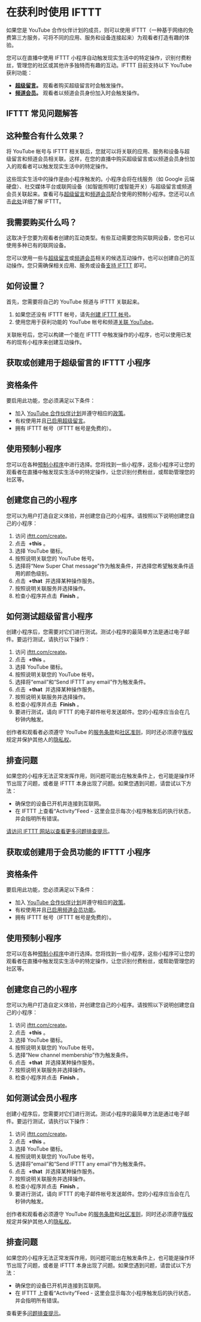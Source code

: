 # 在获利时使用 IFTTT

如果您是 YouTube 合作伙伴计划的成员，则可以使用 IFTTT（一种基于网络的免费第三方服务，可将不同的应用、服务和设备连接起来）为观看者打造有趣的体验。

您可以在直播中使用 IFTTT 小程序自动触发现实生活中的特定操作，识别付费粉丝，管理您的社区或其他许多独特而有趣的互动。IFTTT 目前支持以下 YouTube 获利功能：

* **[超级留言](https://support.google.com/youtube/answer/7660824?hl=zh-Hans&ref_topic=9257792&authuser=0#superchat)。** 观看者购买超级留言时会触发操作。
* **[频道会员](https://support.google.com/youtube/answer/7660824?hl=zh-Hans&ref_topic=9257792&authuser=0#memberships)。** 观看者以频道会员身份加入时会触发操作。

## IFTTT 常见问题解答​

## 这种整合有什么效果？

将 YouTube 帐号与 IFTTT 相关联后，您就可以将关联的应用、服务和设备与超级留言和频道会员相关联。这样，在您的直播中购买超级留言或以频道会员身份加入的观看者可以触发现实生活中的特定操作。

这些现实生活中的操作是由小程序触发的。小程序会将在线服务（如 Google 云端硬盘）、社交媒体平台或联网设备（如智能照明灯或智能开关）与超级留言或频道会员关联起来。查看可与[超级留言](https://ifttt.com/collections/youtube_super_chat)和[频道会员](https://ifttt.com/collections/youtube_channel_memberships)配合使用的预制小程序。您还可以点击[此处](https://help.ifttt.com/hc/en-us/articles/115010325748-What-is-IFTTT-)详细了解 IFTTT。

## 我需要购买什么吗？

这取决于您要为观看者创建的互动类型。有些互动需要您购买联网设备，您也可以使用多种已有的联网设备。

您可以使用一些与[超级留言](https://ifttt.com/collections/youtube_super_chat)或[频道会员](https://ifttt.com/collections/youtube_channel_memberships)相关的候选互动操作，也可以创建自己的互动操作。您只需确保相关应用、服务或设备[支持 IFTTT](https://ifttt.com/search/services) 即可。

## 如何设置？

首先，您需要将自己的 YouTube 频道与 IFTTT 关联起来。

1. 如果您还没有 IFTTT 帐号，请先[创建 IFTTT 帐号](https://help.ifttt.com/hc/articles/115010158727-How-do-I-sign-up-)。
2. 使用您用于获利功能的 YouTube 帐号和频道[关联 YouTube](https://ifttt.com/youtube)。

关联帐号后，您可以构建一个能在 IFTTT 中触发操作的小程序，也可以使用已发布的现有小程序来创建互动操作。

## 获取或创建用于超级留言的 IFTTT 小程序

## 资格条件

要启用此功能，您必须满足以下条件：

* 加入 [YouTube 合作伙伴计划](https://support.google.com/youtube/answer/72851)并遵守相应的[政策](https://support.google.com/youtube/answer/1311392)。
* 有权使用并且[已启用超级留言](https://support.google.com/youtube/answer/9277801)。
* 拥有 IFTTT 帐号（IFTTT 帐号是免费的）。

## 使用预制小程序

您可以在各种[预制小程序](https://ifttt.com/collections/youtube_super_chat)中进行选择。您将找到一些小程序，这些小程序可让您的观看者在直播中触发现实生活中的特定操作，让您识别付费粉丝，或帮助管理您的社区等。

## 创建您自己的小程序

您可以为用户打造自定义体验，并创建您自己的小程序。请按照以下说明创建您自己的小程序：

1. 访问 [ifttt.com/create](http://ifttt.com/create)。
2. 点击  **+this** 。
3. 选择 YouTube 徽标。
4. 按照说明关联您的 YouTube 帐号。
5. 选择将“New Super Chat message”作为触发条件，并选择您希望触发条件适用的颜色级别。
6. 点击  **+that**  并选择某种操作服务。
7. 按照说明关联服务并选择操作。
8. 检查小程序并点击  **Finish** 。

## 如何测试超级留言小程序

创建小程序后，您需要对它们进行测试。测试小程序的最简单方法是通过电子邮件。要运行测试，请执行以下操作：

1. 访问 [ifttt.com/create](http://ifttt.com/create)。
2. 点击  **+this** 。
3. 选择 YouTube 徽标。
4. 按照说明关联您的 YouTube 帐号。
5. 选择将“email”和“Send IFTTT any email”作为触发条件。
6. 点击  **+that**  并选择某种操作服务。
7. 按照说明关联服务并选择操作。
8. 检查小程序并点击  **Finish** 。
9. 要进行测试，请向 IFTTT 的电子邮件帐号发送邮件。您的小程序应当会在几秒钟内触发。

​创作者和观看者必须遵守 YouTube 的[服务条款](https://www.youtube.com/t/terms)和[社区准则](https://www.youtube.com/t/community_guidelines)，同时还必须遵守[版权](https://www.youtube.com/yt/copyright/)规定并保护其他人的[隐私权](https://support.google.com/youtube/answer/2801895)。

## 排查问题

如果您的小程序无法正常发挥作用，则问题可能出在触发条件上，也可能是操作环节出现了问题，或者是 IFTTT 本身出现了问题。如果您遇到问题，请尝试以下方法：

* 确保您的设备已开机并连接到互联网。
* 在 IFTTT 上查看“Activity”Feed - 这里会显示每次小程序触发后的执行状态，并会指明所有错误。

[请访问 IFTTT 网站以查看更多问题排查提示](https://help.ifttt.com/hc/en-us/articles/115010194547-Common-Applet-errors-and-troubleshooting-tips)。

## 获取或创建用于会员功能的 IFTTT 小程序

## 资格条件

要启用此功能，您必须满足以下条件：

* 加入 [YouTube 合作伙伴计划](https://support.google.com/youtube/answer/72851)并遵守相应的[政策](https://support.google.com/youtube/answer/1311392)。
* 有权使用并且[已启用频道会员功能](https://support.google.com/youtube/answer/7636690)。
* 拥有 IFTTT 帐号（IFTTT 帐号是免费的）。

## 使用预制小程序

您可以在各种[预制小程序](https://ifttt.com/collections/youtube_channel_memberships)中进行选择。您将找到一些小程序，这些小程序可让您的观看者在直播中触发现实生活中的特定操作，让您识别付费粉丝，或帮助管理您的社区等。

## 创建您自己的小程序

您可以为用户打造自定义体验，并创建您自己的小程序。请按照以下说明创建您自己的小程序：

1. 访问 [ifttt.com/create](http://ifttt.com/create)。
2. 点击  **+this** 。
3. 选择 YouTube 徽标。
4. 按照说明关联您的 YouTube 帐号。
5. 选择“New channel membership”作为触发条件。
6. 点击  **+that**  并选择某种操作服务。
7. 按照说明关联服务并选择操作。
8. 检查小程序并点击  **Finish** 。

## 如何测试会员小程序

创建小程序后，您需要对它们进行测试。测试小程序的最简单方法是通过电子邮件。要运行测试，请执行以下操作：

1. 访问 [ifttt.com/create](http://ifttt.com/create)。
2. 点击  **+this** 。
3. 选择 YouTube 徽标。
4. 按照说明关联您的 YouTube 帐号。
5. 选择将“email”和“Send IFTTT any email”作为触发条件。
6. 点击  **+that**  并选择某种操作服务。
7. 按照说明关联服务并选择操作。
8. 检查小程序并点击  **Finish** 。
9. 要进行测试，请向 IFTTT 的电子邮件帐号发送邮件。您的小程序应当会在几秒钟内触发。

创作者和观看者必须遵守 YouTube 的[服务条款](https://www.youtube.com/t/terms)和[社区准则](https://www.youtube.com/t/community_guidelines)，同时还必须遵守[版权](https://www.youtube.com/yt/copyright/)规定并保护其他人的[隐私权](https://support.google.com/youtube/answer/2801895)。

## 排查问题

如果您的小程序无法正常发挥作用，则问题可能出在触发条件上，也可能是操作环节出现了问题，或者是 IFTTT 本身出现了问题。如果您遇到问题，请尝试以下方法：

* 确保您的设备已开机并连接到互联网。
* 在 IFTTT 上查看“Activity”Feed - 这里会显示每次小程序触发后的执行状态，并会指明所有错误。

查看更多[问题排查提示](https://help.ifttt.com/hc/en-us/articles/115010194547-Common-Applet-errors-and-troubleshooting-tips)。